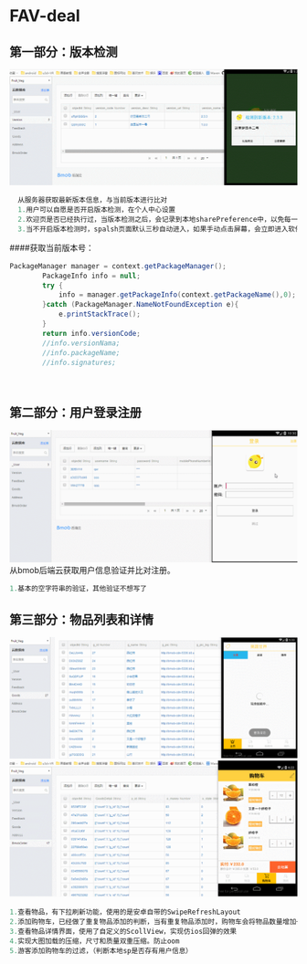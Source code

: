 # FAV-deal

## 第一部分：版本检测

![image](https://github.com/Qsr9504/FAV-deal/blob/master/gif演示图/版本检测.gif)
```java 
  从服务器获取最新版本信息，与当前版本进行比对
  1.用户可以自愿是否开启版本检测，在个人中心设置
  2.欢迎页是否已经执行过，当版本检测之后，会记录到本地sharePreference中，以免每一次进入都进入欢迎页面
  3.当不开启版本检测时，spalsh页面默认三秒自动进入，如果手动点击屏幕，会立即进入软件主界面（有版本更新执行，将封死点击屏幕快速进入）
```
  
####获取当前版本号：
```java 
PackageManager manager = context.getPackageManager();
        PackageInfo info = null;
        try {
            info = manager.getPackageInfo(context.getPackageName(),0);
        }catch (PackageManager.NameNotFoundException e){
            e.printStackTrace();
        }
        return info.versionCode;
        //info.versionNama;
        //info.packageName;
        //info.signatures;
        
  
```

## 第二部分：用户登录注册
![image](https://github.com/Qsr9504/FAV-deal/blob/master/gif演示图/登录注册.gif)
  从bmob后端云获取用户信息验证并比对注册。
  ```java 
  1.基本的空字符串的验证，其他验证不想写了
  ```
  
## 第三部分：物品列表和详情
![image](https://github.com/Qsr9504/FAV-deal/blob/master/gif演示图/添加购物车.gif)
![image](https://github.com/Qsr9504/FAV-deal/blob/master/gif演示图/游客添加购物车过滤.gif)
  ```java 
  1.查看物品，有下拉刷新功能，使用的是安卓自带的SwipeRefreshLayout
  2.添加购物车，已经做了重复物品添加的判断，当有重复物品添加时，购物车会将物品数量增加一个
  3.查看物品详情界面，使用了自定义的ScollView，实现仿ios回弹的效果
  4.实现大图加载的压缩，尺寸和质量双重压缩。防止oom
  5.游客添加购物车的过滤，（判断本地sp是否存有用户信息）
  ```
  

  
